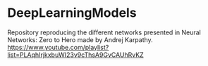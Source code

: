 # DeepLearningModels
Repository reproducing the different networks presented in Neural Networks: Zero to Hero made by Andrej Karpathy.
https://www.youtube.com/playlist?list=PLAqhIrjkxbuWI23v9cThsA9GvCAUhRvKZ
